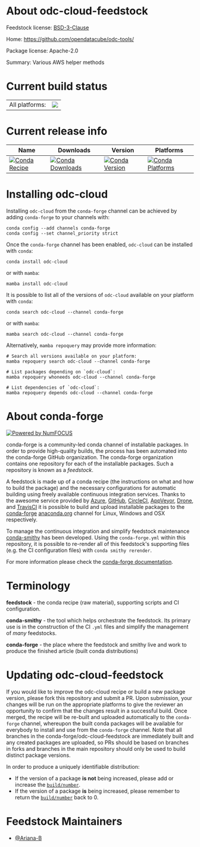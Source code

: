About odc-cloud-feedstock
=========================

Feedstock license: [BSD-3-Clause](https://github.com/conda-forge/odc-cloud-feedstock/blob/main/LICENSE.txt)

Home: https://github.com/opendatacube/odc-tools/

Package license: Apache-2.0

Summary: Various AWS helper methods

Current build status
====================


<table><tr><td>All platforms:</td>
    <td>
      <a href="https://dev.azure.com/conda-forge/feedstock-builds/_build/latest?definitionId=17750&branchName=main">
        <img src="https://dev.azure.com/conda-forge/feedstock-builds/_apis/build/status/odc-cloud-feedstock?branchName=main">
      </a>
    </td>
  </tr>
</table>

Current release info
====================

| Name | Downloads | Version | Platforms |
| --- | --- | --- | --- |
| [![Conda Recipe](https://img.shields.io/badge/recipe-odc--cloud-green.svg)](https://anaconda.org/conda-forge/odc-cloud) | [![Conda Downloads](https://img.shields.io/conda/dn/conda-forge/odc-cloud.svg)](https://anaconda.org/conda-forge/odc-cloud) | [![Conda Version](https://img.shields.io/conda/vn/conda-forge/odc-cloud.svg)](https://anaconda.org/conda-forge/odc-cloud) | [![Conda Platforms](https://img.shields.io/conda/pn/conda-forge/odc-cloud.svg)](https://anaconda.org/conda-forge/odc-cloud) |

Installing odc-cloud
====================

Installing `odc-cloud` from the `conda-forge` channel can be achieved by adding `conda-forge` to your channels with:

```
conda config --add channels conda-forge
conda config --set channel_priority strict
```

Once the `conda-forge` channel has been enabled, `odc-cloud` can be installed with `conda`:

```
conda install odc-cloud
```

or with `mamba`:

```
mamba install odc-cloud
```

It is possible to list all of the versions of `odc-cloud` available on your platform with `conda`:

```
conda search odc-cloud --channel conda-forge
```

or with `mamba`:

```
mamba search odc-cloud --channel conda-forge
```

Alternatively, `mamba repoquery` may provide more information:

```
# Search all versions available on your platform:
mamba repoquery search odc-cloud --channel conda-forge

# List packages depending on `odc-cloud`:
mamba repoquery whoneeds odc-cloud --channel conda-forge

# List dependencies of `odc-cloud`:
mamba repoquery depends odc-cloud --channel conda-forge
```


About conda-forge
=================

[![Powered by
NumFOCUS](https://img.shields.io/badge/powered%20by-NumFOCUS-orange.svg?style=flat&colorA=E1523D&colorB=007D8A)](https://numfocus.org)

conda-forge is a community-led conda channel of installable packages.
In order to provide high-quality builds, the process has been automated into the
conda-forge GitHub organization. The conda-forge organization contains one repository
for each of the installable packages. Such a repository is known as a *feedstock*.

A feedstock is made up of a conda recipe (the instructions on what and how to build
the package) and the necessary configurations for automatic building using freely
available continuous integration services. Thanks to the awesome service provided by
[Azure](https://azure.microsoft.com/en-us/services/devops/), [GitHub](https://github.com/),
[CircleCI](https://circleci.com/), [AppVeyor](https://www.appveyor.com/),
[Drone](https://cloud.drone.io/welcome), and [TravisCI](https://travis-ci.com/)
it is possible to build and upload installable packages to the
[conda-forge](https://anaconda.org/conda-forge) [anaconda.org](https://anaconda.org/)
channel for Linux, Windows and OSX respectively.

To manage the continuous integration and simplify feedstock maintenance
[conda-smithy](https://github.com/conda-forge/conda-smithy) has been developed.
Using the ``conda-forge.yml`` within this repository, it is possible to re-render all of
this feedstock's supporting files (e.g. the CI configuration files) with ``conda smithy rerender``.

For more information please check the [conda-forge documentation](https://conda-forge.org/docs/).

Terminology
===========

**feedstock** - the conda recipe (raw material), supporting scripts and CI configuration.

**conda-smithy** - the tool which helps orchestrate the feedstock.
                   Its primary use is in the construction of the CI ``.yml`` files
                   and simplify the management of *many* feedstocks.

**conda-forge** - the place where the feedstock and smithy live and work to
                  produce the finished article (built conda distributions)


Updating odc-cloud-feedstock
============================

If you would like to improve the odc-cloud recipe or build a new
package version, please fork this repository and submit a PR. Upon submission,
your changes will be run on the appropriate platforms to give the reviewer an
opportunity to confirm that the changes result in a successful build. Once
merged, the recipe will be re-built and uploaded automatically to the
`conda-forge` channel, whereupon the built conda packages will be available for
everybody to install and use from the `conda-forge` channel.
Note that all branches in the conda-forge/odc-cloud-feedstock are
immediately built and any created packages are uploaded, so PRs should be based
on branches in forks and branches in the main repository should only be used to
build distinct package versions.

In order to produce a uniquely identifiable distribution:
 * If the version of a package **is not** being increased, please add or increase
   the [``build/number``](https://docs.conda.io/projects/conda-build/en/latest/resources/define-metadata.html#build-number-and-string).
 * If the version of a package **is** being increased, please remember to return
   the [``build/number``](https://docs.conda.io/projects/conda-build/en/latest/resources/define-metadata.html#build-number-and-string)
   back to 0.

Feedstock Maintainers
=====================

* [@Ariana-B](https://github.com/Ariana-B/)

